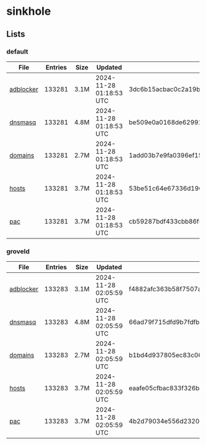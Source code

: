# sinkhole

## Lists

### default

|File|Entries|Size|Updated|Hash|
|-|-|-|-|-|
|[adblocker](https://raw.githubusercontent.com/groveld/sinkhole/lists/default/adblocker.txt)|133281|3.1M|2024-11-28 01:18:53 UTC|3dc6b15acbac0c2a19bce4d26897e1f1a59ed922dc815d240467ffde41357523|
|[dnsmasq](https://raw.githubusercontent.com/groveld/sinkhole/lists/default/dnsmasq.txt)|133281|4.8M|2024-11-28 01:18:53 UTC|be509e0a0168de62991d73f660b1e7bf8e6bf955c96573205d905daaeb78eb93|
|[domains](https://raw.githubusercontent.com/groveld/sinkhole/lists/default/domains.txt)|133281|2.7M|2024-11-28 01:18:53 UTC|1add03b7e9fa0396ef15bc0ca31e203a536e858f467cd8d2a4380c3fdfce3126|
|[hosts](https://raw.githubusercontent.com/groveld/sinkhole/lists/default/hosts.txt)|133281|3.7M|2024-11-28 01:18:53 UTC|53be51c64e67336d196528709fdf55438ba0dd25db3057a4b8c7e4eed6606cc3|
|[pac](https://raw.githubusercontent.com/groveld/sinkhole/lists/default/pac.txt)|133281|3.7M|2024-11-28 01:18:53 UTC|cb59287bdf433cbb86f05c4a861149e6bdfbf0240a3afbf4345b62700681940b|

### groveld

|File|Entries|Size|Updated|Hash|
|-|-|-|-|-|
|[adblocker](https://raw.githubusercontent.com/groveld/sinkhole/lists/groveld/adblocker.txt)|133283|3.1M|2024-11-28 02:05:59 UTC|f4882afc363b58f7507a87d097c59b20805a9c2ea3005f7c8a3a36cc28fb7e3e|
|[dnsmasq](https://raw.githubusercontent.com/groveld/sinkhole/lists/groveld/dnsmasq.txt)|133283|4.8M|2024-11-28 02:05:59 UTC|66ad79f715dfd9b7fdfb969e6b107ab0a0512754b71a261d3a2748d3b4a31258|
|[domains](https://raw.githubusercontent.com/groveld/sinkhole/lists/groveld/domains.txt)|133283|2.7M|2024-11-28 02:05:59 UTC|b1bd4d937805ec83c06fc37130d378007be55e9c73f06d4b549f58f769583585|
|[hosts](https://raw.githubusercontent.com/groveld/sinkhole/lists/groveld/hosts.txt)|133283|3.7M|2024-11-28 02:05:59 UTC|eaafe05cfbac833f326be0535c72c6b5ecb4eb6b9d742596f8e761a221e525d2|
|[pac](https://raw.githubusercontent.com/groveld/sinkhole/lists/groveld/pac.txt)|133283|3.7M|2024-11-28 02:05:59 UTC|4b2d79034e556d23203efd351cdc36f2db984c739257ac08c42c828d63083cb1|
